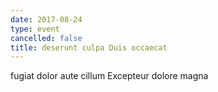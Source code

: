 ```yaml
---
date: 2017-08-24
type: event
cancelled: false
title: deserunt culpa Duis occaecat
---
```

fugiat dolor aute cillum Excepteur dolore magna